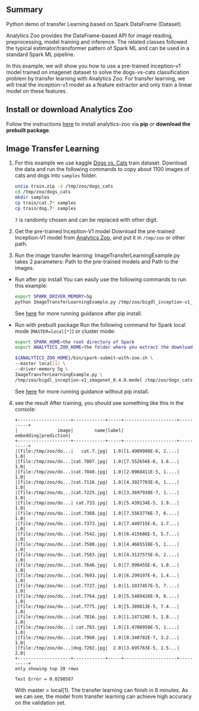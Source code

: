 ## Summary

Python demo of transfer Learning based on Spark DataFrame (Dataset). 

Analytics Zoo provides the DataFrame-based API for image reading, preprocessing, model training
and inference. The related classes followed the typical estimator/transformer pattern of Spark ML
and can be used in a standard Spark ML pipeline.

In this example, we will show you how to use a pre-trained inception-v1 model trained on
imagenet dataset to solve the dogs-vs-cats classification problem by transfer learning with
Analytics Zoo. For transfer learning, we will treat the inception-v1 model as a feature extractor
and only train a linear model on these features.

## Install or download Analytics Zoo
Follow the instructions [here](https://analytics-zoo.github.io/master/#PythonUserGuide/install/)
to install analytics-zoo via __pip__ or __download the prebuilt package__.

## Image Transfer Learning
1. For this example we use kaggle [Dogs vs. Cats](https://www.kaggle.com/c/dogs-vs-cats/data) train
dataset. Download the data and run the following commands to copy about 1100 images of cats
and dogs into `samples` folder.

    ```bash
    unzip train.zip -d /tmp/zoo/dogs_cats
    cd /tmp/zoo/dogs_cats
    mkdir samples
    cp train/cat.7* samples
    cp train/dog.7* samples
    ```
    `7` is randomly chosen and can be replaced with other digit.

2. Get the pre-trained Inception-V1 model
Download the pre-trained Inception-V1 model from [Analytics Zoo](https://s3-ap-southeast-1.amazonaws.com/bigdl-models/imageclassification/imagenet/bigdl_inception-v1_imagenet_0.4.0.model),
and put it in `/tmp/zoo` or other path.

3. Run the image transfer learning:
ImageTransferLearningExample.py takes 2 parameters: Path to the pre-trained models and 
Path to the images.

- Run after pip install
You can easily use the following commands to run this example:
    ```bash
    export SPARK_DRIVER_MEMORY=5g
    python ImageTransferLearningExample.py /tmp/zoo/bigdl_inception-v1_imagenet_0.4.0.model /tmp/zoo/dogs_cats/samples
    ```
    See [here](https://analytics-zoo.github.io/master/#PythonUserGuide/run/#run-after-pip-install) for more running guidance after pip install.

- Run with prebuilt package
Run the following command for Spark local mode (`MASTER=local[*]`) or cluster mode:
    ```bash
    export SPARK_HOME=the root directory of Spark
    export ANALYTICS_ZOO_HOME=the folder where you extract the downloaded Analytics Zoo zip package

    ${ANALYTICS_ZOO_HOME}/bin/spark-submit-with-zoo.sh \
    --master local[1] \
    --driver-memory 5g \
    ImageTransferLearningExample.py \
    /tmp/zoo/bigdl_inception-v1_imagenet_0.4.0.model /tmp/zoo/dogs_cats/samples
    ```
    See [here](https://analytics-zoo.github.io/master/#PythonUserGuide/run/#run-without-pip-install) for more running guidance without pip install.

4. see the result
After training, you should see something like this in the console:
    
    ```
    +--------------------+------------+-----+--------------------+----------+
    |               image|        name|label|           embedding|prediction|
    +--------------------+------------+-----+--------------------+----------+
    |[file:/tmp/zoo/do...|   cat.7.jpg|  1.0|[1.4909998E-6, 2....|       1.0|
    |[file:/tmp/zoo/do...|cat.7007.jpg|  1.0|[7.552656E-6, 1.6...|       1.0|
    |[file:/tmp/zoo/do...|cat.7040.jpg|  1.0|[2.0968411E-5, 1....|       1.0|
    |[file:/tmp/zoo/do...|cat.7116.jpg|  1.0|[4.3927703E-6, 1....|       1.0|
    |[file:/tmp/zoo/do...|cat.7225.jpg|  1.0|[3.3697938E-7, 1....|       1.0|
    |[file:/tmp/zoo/do...| cat.733.jpg|  1.0|[5.439134E-5, 1.9...|       1.0|
    |[file:/tmp/zoo/do...|cat.7368.jpg|  1.0|[7.5563776E-7, 6....|       1.0|
    |[file:/tmp/zoo/do...|cat.7373.jpg|  1.0|[7.449715E-6, 1.7...|       1.0|
    |[file:/tmp/zoo/do...|cat.7542.jpg|  1.0|[6.415686E-5, 5.7...|       1.0|
    |[file:/tmp/zoo/do...|cat.7580.jpg|  1.0|[4.4665518E-5, 1....|       1.0|
    |[file:/tmp/zoo/do...|cat.7583.jpg|  1.0|[4.3137575E-6, 2....|       1.0|
    |[file:/tmp/zoo/do...|cat.7646.jpg|  1.0|[7.990455E-6, 1.0...|       1.0|
    |[file:/tmp/zoo/do...|cat.7693.jpg|  1.0|[6.299197E-6, 1.4...|       1.0|
    |[file:/tmp/zoo/do...|cat.7727.jpg|  1.0|[1.1037457E-5, 7....|       1.0|
    |[file:/tmp/zoo/do...|cat.7764.jpg|  1.0|[5.5489426E-9, 8....|       1.0|
    |[file:/tmp/zoo/do...|cat.7775.jpg|  1.0|[5.389813E-5, 7.4...|       1.0|
    |[file:/tmp/zoo/do...|cat.7816.jpg|  1.0|[1.247128E-5, 1.8...|       1.0|
    |[file:/tmp/zoo/do...| cat.783.jpg|  1.0|[1.4708958E-5, 1....|       1.0|
    |[file:/tmp/zoo/do...|cat.7960.jpg|  1.0|[8.348782E-7, 3.2...|       1.0|
    |[file:/tmp/zoo/do...|dog.7202.jpg|  2.0|[3.695763E-5, 1.5...|       2.0|
    +--------------------+------------+-----+--------------------+----------+
    only showing top 20 rows
    
    Test Error = 0.0298507 
    ```
    With master = local[1]. The transfer learning can finish in 8 minutes. As we can see,
    the model from transfer learning can achieve high accuracy on the validation set.
